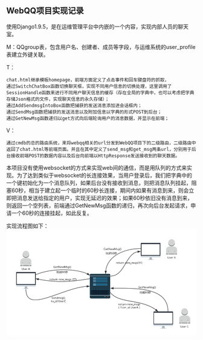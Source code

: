 ## WebQQ项目实现记录

使用Django1.9.5，是在运维管理平台中内嵌的一个内容，实现内部人员的聊天室。

M：QQgroup表，包含用户名、创建者、成员等字段，与运维系统的user_profile表建立外键关联。

T：

```
chat.html继承模板homepage，前端方面定义了点击事件和回车键盘符的抓取，
通过SwitchChatBox函数切换聊天框，实现不同用户信息的切换处理，这里调用了SessionHandle函数来进行不同用户聊天信息的缓存（存在全局的字典中，也可以考虑把字典存储Json格式的文件，实现聊天信息的永久存储）；
通过AddSendmsgIntoBox函数把捕获的发送消息添加进会话框内；
通过SendMsg函数把捕获的发送消息以及附加信息以字典的形式POST到后台；
通过GetNewMsg函数递归以get方式向后端轮询用户的消息数据，并显示在前端；
```

V：

```
通过cmdb的总的路由系统，来将webqq相关的url分发到WebQQ项目下的二级路由，二级路由中返回了chat.html等前端页面。并且在其中定义了send_msg和get_msg两条url，分别用于后台接收前端POST的数据内容以及后台向前端以HttpResponse发送接收到的聊天数据。
```



本项目没有使用websocket的方式来实现web间的通信，而是用队列的方式来实现。为了达到类似于websocket的长连接效果，当用户登录后，我们把字典中的一个键初始化为一个消息队列，如果后台没有接收到消息，则把消息队列挂起，阻塞60秒，相当于建立起一个临时的60秒长连接，期间内如果有消息到来，则会立即把消息发送给指定的用户，实现无延迟的效果；如果60秒依旧没有消息到来，则返回一个空列表，前端通过GetNewMsg函数的递归，再次向后台发起请求，申请一个60秒的连接挂起，如此反复。

实现流程图如下： ![WebQQ实现](WebQQ实现.png)